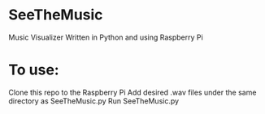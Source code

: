 # SeeTheMusic
Music Visualizer Written in Python and using Raspberry Pi

# To use:
   Clone this repo to the Raspberry Pi
   Add desired .wav files under the same directory as SeeTheMusic.py
   Run SeeTheMusic.py
   
